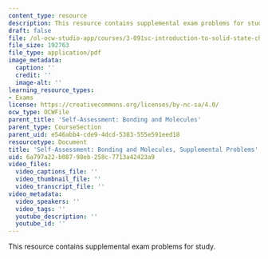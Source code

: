 ```yaml
---
content_type: resource
description: This resource contains supplemental exam problems for study.
draft: false
file: /ol-ocw-studio-app/courses/3-091sc-introduction-to-solid-state-chemistry-fall-2010/6a797a22b08798eb258c7713a42423a9_MIT3_091SCF09_sa2_supp.pdf
file_size: 192763
file_type: application/pdf
image_metadata:
  caption: ''
  credit: ''
  image-alt: ''
learning_resource_types:
- Exams
license: https://creativecommons.org/licenses/by-nc-sa/4.0/
ocw_type: OCWFile
parent_title: 'Self-Assessment: Bonding and Molecules'
parent_type: CourseSection
parent_uid: e546abb4-cde9-4dcd-5383-555e591eed18
resourcetype: Document
title: 'Self-Assessment: Bonding and Molecules, Supplemental Problems'
uid: 6a797a22-b087-98eb-258c-7713a42423a9
video_files:
  video_captions_file: ''
  video_thumbnail_file: ''
  video_transcript_file: ''
video_metadata:
  video_speakers: ''
  video_tags: ''
  youtube_description: ''
  youtube_id: ''
---
```

This resource contains supplemental exam problems for study.